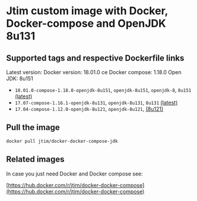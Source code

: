 # Jtim custom image with Docker, Docker-compose and OpenJDK 8u131

## Supported tags and respective Dockerfile links

Latest version:
Docker version: 18.01.0 ce
Docker compose: 1.18.0
Open JDK: 8u151

* `18.01.0-compose-1.18.0-openjdk-8u151`, `openjdk-8u151`, `openjdk-8`, `8u151` [(latest)](https://github.com/j-tim/docker-docker-compose-jdk/blob/master/8u151/Dockerfile)  
* `17.07-compose-1.16.1-openjdk-8u131`, `openjdk-8u131`, `8u131` [(latest)](https://github.com/j-tim/docker-docker-compose-jdk/blob/master/8u131/Dockerfile)  
* `17.04-compose-1.12.0-openjdk-8u121`, `openjdk-8u121`, [(8u121)](https://github.com/j-tim/docker-docker-compose-jdk/blob/master/8u121/Dockerfile)  

## Pull the image 

```shell
docker pull jtim/docker-docker-compose-jdk
```

## Related images

In case you just need Docker and Docker compose see: 

[https://hub.docker.com/r/jtim/docker-docker-compose](https://hub.docker.com/r/jtim/docker-docker-compose)